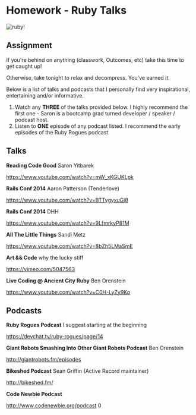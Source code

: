 # Homework - Ruby Talks

![ruby!](https://pbs.twimg.com/media/B4wqvjxCEAAKJX7.jpg)

## Assignment

If you're behind on anything (classwork, Outcomes, etc) take this time to get caught up!

Otherwise, take tonight to relax and decompress. You've earned it.

Below is a list of talks and podcasts that I personally find very inspirational, entertaining and/or informative.

1. Watch any **THREE** of the talks provided below. I highly recommend the first one - Saron is a bootcamp grad turned developer / speaker / podcast host.
1. Listen to **ONE** episode of any podcast listed. I recommend the early episodes of the Ruby Rogues podcast.

## Talks

**Reading Code Good** Saron Yitbarek

https://www.youtube.com/watch?v=mW_xKGUKLpk

**Rails Conf 2014** Aaron Patterson (Tenderlove)

https://www.youtube.com/watch?v=BTTygyxuGj8

**Rails Conf 2014** DHH

https://www.youtube.com/watch?v=9LfmrkyP81M

**All The Little Things** Sandi Metz

https://www.youtube.com/watch?v=8bZh5LMaSmE

**Art && Code** why the lucky stiff

https://vimeo.com/5047563

**Live Coding @ Ancient City Ruby** Ben Orenstein

https://www.youtube.com/watch?v=C0H-LyZy9Ko

## Podcasts

**Ruby Rogues Podcast** I suggest starting at the beginning

https://devchat.tv/ruby-rogues/page/14

**Giant Robots Smashing Into Other Giant Robots Podcast** Ben Orenstein

http://giantrobots.fm/episodes

**Bikeshed Podcast** Sean Griffin (Active Record maintainer)

http://bikeshed.fm/

**Code Newbie Podcast**

http://www.codenewbie.org/podcast
0

